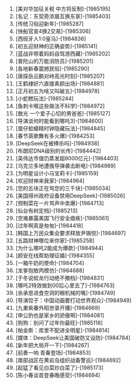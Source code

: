 
1. [美对华加征关税 中方将反制]-[1985195]
1. [名记：东契奇浓眉互换东家]-[1985403]
1. [传统习俗迎新年]-[1985287]
1. [快船官宣4换2交易]-[1985306]
1. [西班牙人1:0皇马]-[1984836]
1. [初五迎财神的正确姿势]-[1985141]
1. [蓝战非带着妈妈自驾游西藏]-[1985202]
1. [普陀山的万能消防员]-[1985201]
1. [各地新春震撼民俗]-[1985290]
1. [唐探岳云鹏对峙高光时刻]-[1985207]
1. [王鹤棣好六直接素颜出场]-[1984881]
1. [正月初五为啥又叫破五]-[1984978]
1. [小蛇糕玩法]-[1985244]
1. [鱼刺卡喉这些做法不科学]-[1984972]
1. [敖光 一个爱子心切的男爸爸]-[1985127]
1. [导演谈何时能看到哪吒3]-[1984600]
1. [蛋仔蛤蟆精时钟隐藏玩法]-[1984845]
1. [春节英歌舞有多火爆]-[1984253]
1. [DeepSeek在被捧杀吗]-[1984938]
1. [布朗尼DNA级别的长传]-[1984442]
1. [英伟达市值仍蒸发超8000亿元]-[1984403]
1. [乌克兰多地遭俄导弹袭击断电]-[1984989]
1. [为明星设计小马宝莉卡]-[1985159]
1. [欢迎财神来我家]-[1984964]
1. [您的五块正在骂您的三千块]-[1985034]
1. [美国得州政府设备禁用DeepSeek]-[1985026]
1. [预制菜在一片骂声中卖爆]-[1984713]
1. [仙台有树定档]-[1985213]
1. [空难暴露美国飞行安全痼疾]-[1985061]
1. [过年啊真是匆匆]-[1984418]
1. [韩国上万民众集会要求释放尹锡悦]-[1984697]
1. [五路财神哪位来你家]-[1985258]
1. [为什么哪吒2能成为爆款]-[1984944]
1. [颜安在线帮助理征婚]-[1984355]
1. [一箱牛奶的使命]-[1984704]
1. [龙爹抱敖丙模仿]-[1984688]
1. [于冬说蛟龙行动绝不撤档]-[1984831]
1. [哪吒2特效做到00后心里去了]-[1984763]
1. [余承恩进食空洞的眼机械的嘴]-[1984749]
1. [导演饺子：中国动画要打动世界观众]-[1984949]
1. [九重紫番外昭世录开播]-[1984669]
1. [申公豹也是家乡的骄傲啊]-[1984081]
1. [狗狗：别问了过年你最旺]-[1985118]
1. [帕金斯：库里不配进全明星]-[1984814]
1. [媒体：DeepSeek让美国破防又设防]-[1984784]
1. [新年把大局开一下]-[1984267]
1. [前奏一响 青春登场]-[1984853]
1. [南部战区在黄岩岛组织战备警巡]-[1984692]
1. [起猛了看见白菜炒白菜了]-[1985173]
1. [陈小春谈首登春晚感受]-[1984694]